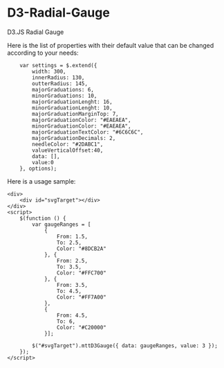 D3-Radial-Gauge
===============

D3.JS Radial Gauge

Here is the list of properties with their default value that can be changed according to your needs:

        var settings = $.extend({
            width: 300,
            innerRadius: 130,
            outterRadius: 145,
            majorGraduations: 6,
            minorGraduations: 10,
            majorGraduationLenght: 16,
            minorGraduationLenght: 10,
            majorGraduationMarginTop: 7,
            majorGraduationColor: "#EAEAEA",
            minorGraduationColor: "#EAEAEA",
            majorGraduationTextColor: "#6C6C6C",
            majorGraduationDecimals: 2,
            needleColor: "#2DABC1",
            valueVerticalOffset:40,
            data: [],
            value:0
        }, options);
 
Here is a usage sample:

    <div>
        <div id="svgTarget"></div>
    </div>
    <script>
        $(function () {
            var gaugeRanges = [
                {
                    From: 1.5,
                    To: 2.5,
                    Color: "#8DCB2A"
                }, {
                    From: 2.5,
                    To: 3.5,
                    Color: "#FFC700"
                }, {
                    From: 3.5,
                    To: 4.5,
                    Color: "#FF7A00"
                },
                {
                    From: 4.5,
                    To: 6,
                    Color: "#C20000"
                }];

            $("#svgTarget").mttD3Gauge({ data: gaugeRanges, value: 3 });
        });
    </script>
